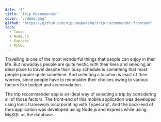 ```yaml
---
date: '4'
title: 'Trip Recommender'
cover: './demo.png'
github: 'https://github.com/nipunaupeksha/trip-recommender-frontend'
tech:
  - Ionic
  - Node.js
  - Express
  - MySQL
---
```


Travelling is one of the most wondurful things that people can enjoy in their life. But nowadays people are quite hectic with their lives and selecing an ideal place to travel despite their busy schedule is something that most people ponder quite sometime. And selecting a location is least of their worries, since people have to reconsider their choices owing to various factors like budget and accomodation.

The trip recommender app is an ideal way of selecting a trip by considering all of those factors. The front-end of this mobile application was developed using Ionic framework incorporating with Typescript. And the back-end of thos application was developed using Node.js and express while using MySQL as the database.
